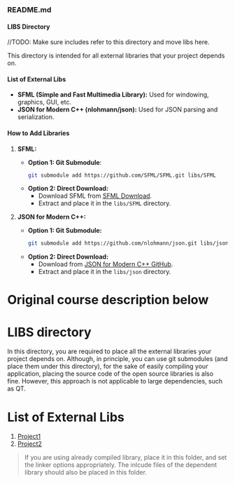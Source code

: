 
### README.md

#### LIBS Directory

//TODO: Make sure includes refer to this directory and move libs here.

This directory is intended for all external libraries that your project depends on.

#### List of External Libs

- **SFML (Simple and Fast Multimedia Library):** Used for windowing, graphics, GUI, etc.
- **JSON for Modern C++ (nlohmann/json):** Used for JSON parsing and serialization.


#### How to Add Libraries

1. **SFML:**
   - **Option 1: Git Submodule**:
     ```bash
     git submodule add https://github.com/SFML/SFML.git libs/SFML
     ```
   - **Option 2: Direct Download:**
     - Download SFML from [SFML Download](https://www.sfml-dev.org/download.php).
     - Extract and place it in the `libs/SFML` directory.

2. **JSON for Modern C++:**
   - **Option 1: Git Submodule:**
     ```bash
     git submodule add https://github.com/nlohmann/json.git libs/json
     ```
   - **Option 2: Direct Download:**
     - Download from [JSON for Modern C++ GitHub](https://github.com/nlohmann/json/releases).
     - Extract and place it in the `libs/json` directory.

# Original course description below

# LIBS directory
In this directory, you are required to place all the external libraries your project depends on. 
Although, in principle, you can use git submodules (and place them under this directory), 
for the sake of easily compiling your application, placing the source code of the 
open source libraries is also fine. However, this approach is not applicable to
large dependencies, such as QT.



# List of External Libs

1. [Project1](https://someproject.com/download)
2. [Project2](https://anotherproject.com/download)


> If you are using already compiled library, place it in this folder, and set the linker options appropriately.
> The inlcude files of the dependent library should also be placed in this folder.


